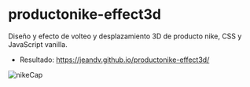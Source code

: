 # productonike-effect3d
Diseño y efecto de volteo y desplazamiento 3D de producto nike, CSS y JavaScript vanilla.

- Resultado: https://jeandv.github.io/productonike-effect3d/

![nikeCap](https://user-images.githubusercontent.com/90219458/153733905-0017a3a5-fb47-4141-af68-ef2039a714f1.PNG)
